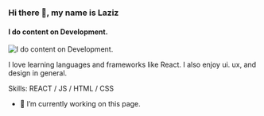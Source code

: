 ### Hi there 👋, my name is Laziz
#### I do content on Development.
![I do content on Development.](https://images.app.goo.gl/skNWmsr8Qbr5jQPx5)

I love learning languages and frameworks like React. I also enjoy ui. ux, and design in general.

Skills: REACT / JS / HTML / CSS

- 🔭 I’m currently working on this page. 














